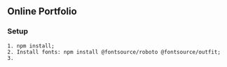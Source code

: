 ## Online Portfolio

### Setup

    1. npm install;
    2. Install fonts: npm install @fontsource/roboto @fontsource/outfit;
    3. 